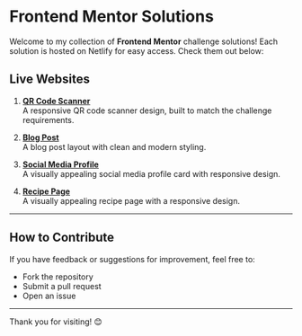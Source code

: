 # Frontend Mentor Solutions

Welcome to my collection of **Frontend Mentor** challenge solutions! Each solution is hosted on Netlify for easy access. Check them out below:

## Live Websites

1. [**QR Code Scanner**](https://prismatic-cannoli-fd13ad.netlify.app/)  
   A responsive QR code scanner design, built to match the challenge requirements.

2. [**Blog Post**](https://majestic-biscochitos-b765b9.netlify.app/)  
   A blog post layout with clean and modern styling.

3. [**Social Media Profile**](https://remarkable-hotteok-254748.netlify.app/)  
   A visually appealing social media profile card with responsive design.

4. [**Recipe Page**](https://phenomenal-stroopwafel-d87efc.netlify.app/)  
   A visually appealing recipe page with a responsive design.

---

## How to Contribute

If you have feedback or suggestions for improvement, feel free to:

- Fork the repository
- Submit a pull request
- Open an issue

---

Thank you for visiting! 😊
